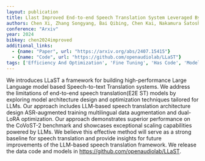 ```yaml
---
layout: publication
title: Llast Improved End-to-end Speech Translation System Leveraged By Large Language Models
authors: Chen Xi, Zhang Songyang, Bai Qibing, Chen Kai, Nakamura Satoshi
conference: "Arxiv"
year: 2024
bibkey: chen2024improved
additional_links:
  - {name: "Paper", url: "https://arxiv.org/abs/2407.15415"}
  - {name: "Code", url: "https://github.com/openaudiolab/LLaST"}
tags: ['Efficiency And Optimization', 'Fine Tuning', 'Has Code', 'Model Architecture', 'RAG', 'Tools', 'Training Techniques']
---
```

We introduces LLaST a framework for building high-performance Large Language model based Speech-to-text Translation systems. We address the limitations of end-to-end speech translation(E2E ST) models by exploring model architecture design and optimization techniques tailored for LLMs. Our approach includes LLM-based speech translation architecture design ASR-augmented training multilingual data augmentation and dual-LoRA optimization. Our approach demonstrates superior performance on the CoVoST-2 benchmark and showcases exceptional scaling capabilities powered by LLMs. We believe this effective method will serve as a strong baseline for speech translation and provide insights for future improvements of the LLM-based speech translation framework. We release the data code and models in https://github.com/openaudiolab/LLaST.
